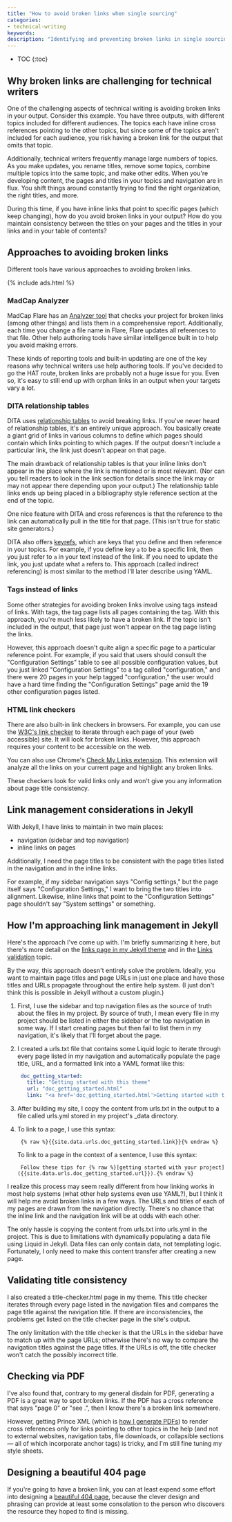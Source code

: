 ```yaml
---
title: "How to avoid broken links when single sourcing"
categories:
- technical-writing
keywords:
description: "Identifying and preventing broken links in single sourcing scenarios is a challenge with almost every tool and platform in tech comm. It is especially challenging with static site generators. I'm trying to implement some validity checkers with my Jekyll project to make sure I don't end up with dead or orphan links."
---
```


* TOC
{:toc}

## Why broken links are challenging for technical writers
One of the challenging aspects of technical writing is avoiding broken links in your output. Consider this example. You have three outputs, with different topics included for different audiences. The topics each have inline cross references pointing to the other topics, but since some of the topics aren't included for each audience, you risk having a broken link for the output that omits that topic.

Additionally, technical writers frequently manage large numbers of topics. As you make updates, you rename titles, remove some topics, combine multiple topics into the same topic, and make other edits. When you're developing content, the pages and titles in your topics and navigation are in flux. You shift things around constantly trying to find the right organization, the right titles, and more.

During this time, if you have inline links that point to specific pages (which keep changing), how do you avoid broken links in your output? How do you maintain consistency between the titles on your pages and the titles in your links and in your table of contents?

## Approaches to avoiding broken links

Different tools have various approaches to avoiding broken links.

{% include ads.html %}

### MadCap Analyzer
MadCap Flare has an [Analyzer tool](http://www.madcapsoftware.com/products/analyzer/) that checks your project for broken links (among other things) and lists them in a comprehensive report. Additionally, each time you change a file name in Flare, Flare updates all references to that file. Other help authoring tools have similar intelligence built in to help you avoid making errors.

These kinds of reporting tools and built-in updating are one of the key reasons why technical writers use help authoring tools. If you've decided to go the HAT route, broken links are probably not a huge issue for you. Even so, it's easy to still end up with orphan links in an output when your targets vary a lot.

### DITA relationship tables
DITA uses [relationship tables](/relationship_tables/) to avoid breaking links. If you've never heard of relationship tables, it's an entirely unique approach. You basically create a giant grid of links in various columns to define which pages should contain which links pointing to which pages. If the output doesn't include a particular link, the link just doesn't appear on that page.

The main drawback of relationship tables is that your inline links don't appear in the place where the link is mentioned or is most relevant. (Nor can you tell readers to look in the link section for details since the link may or may not appear there depending upon your output.) The relationship table links ends up being placed in a bibliography style reference section at the end of the topic.

One nice feature with DITA and cross references is that the reference to the link can automatically pull in the title for that page. (This isn't true for static site generators.)

DITA also offers [keyrefs](/keyref_links/), which are keys that you define and then reference in your topics. For example, if you define key `a` to be a specific link, then you just refer to `a`  in your text instead of the link. If you need to update the link, you just update what `a` refers to. This approach (called indirect referencing) is most similar to the method I'll later describe using YAML.

### Tags instead of links
Some other strategies for avoiding broken links involve using tags instead of links. With tags, the tag page lists all pages containing the tag. With this approach, you're much less likely to have a broken link. If the topic isn't included in the output, that page just won't appear on the tag page listing the links.

However, this approach doesn't quite align a specific page to a particular reference point. For example, if you said that users should consult the "Configuration Settings" table to see all possible configuration values, but you just linked "Configuration Settings" to a tag called "configuration," and there were 20 pages in your help tagged "configuration," the user would have a hard time finding the "Configuration Settings" page amid the 19 other configuration pages listed.

### HTML link checkers
There are also built-in link checkers in browsers. For example, you can use the [W3C's link checker](https://validator.w3.org/checklink) to iterate through each page of your (web accessible) site. It will look for broken links. However, this approach requires your content to be accessible on the web.

You can also use Chrome's [Check My Links extension](https://chrome.google.com/webstore/detail/check-my-links/ojkcdipcgfaekbeaelaapakgnjflfglf?hl=en-GB). This extension will analyze all the links on your current page and highlight any broken links.

These checkers look for valid links only and won't give you any information about page title consistency.

## Link management considerations in Jekyll

With Jekyll, I have links to maintain in two main places:

* navigation (sidebar and top navigation)
* inline links on pages

Additionally, I need the page titles to be consistent with the page titles listed in the navigation and in the inline links.

For example, if my sidebar navigation says "Config settings," but the page itself says "Configuration Settings," I want to bring the two titles into alignment. Likewise, inline links that point to the "Configuration Settings" page shouldn't say "System settings" or something.

## How I'm approaching link management in Jekyll

Here's the approach I've come up with. I'm briefly summarizing it here, but there's more detail on the [links page in my Jekyll theme](/documentation-theme-jekyll/doc_hyperlinks.html) and in the [Links validation](/documentation-theme-jekyll/doc_link_validation.html) topic.

By the way, this approach doesn't entirely solve the problem. Ideally, you want to maintain page titles and page URLs in just one place and have those titles and URLs propagate throughout the entire help system. (I just don't think this is possible in Jekyll without a custom plugin.)

1. First, I use the sidebar and top navigation files as the source of truth about the files in my project. By source of truth, I mean every file in my project should be listed in either the sidebar or the top navigation in some way. If I start creating pages but then fail to list them in my navigation, it's likely that I'll forget about the page.
2. I created a urls.txt file that contains some Liquid logic to iterate through every page listed in my navigation and automatically populate the page title, URL, and a formatted link into a YAML format like this:

   ```yaml
	doc_getting_started:
	  title: "Getting started with this theme"
	  url: "doc_getting_started.html"
	  link: "<a href='doc_getting_started.html'>Getting started with this theme</a>"
   ```

3. After building my site, I copy the content from urls.txt in the output to a file called urls.yml stored in my project's \_data directory.
4. To link to a page, I use this syntax:

   ```liquid
	{% raw %}{{site.data.urls.doc_getting_started.link}}{% endraw %}
   ```

	To link to a page in the context of a sentence, I use this syntax:

   ```liquid
	Follow these tips for {% raw %}[getting started with your project]({{site.data.urls.doc_getting_started.url}}).{% endraw %}
   ```

I realize this process may seem really different from how linking works in most help systems (what other help systems even use YAML?), but I think it will help me avoid broken links in a few ways. The URLs and titles of each of my pages are drawn from the navigation directly. There's no chance that the inline link and the navigation link will be at odds with each other.

The only hassle is copying the content from urls.txt into urls.yml in the project. This is due to limitations with dynamically populating a data file using Liquid in Jekyll. Data files can only contain data, not templating logic. Fortunately, I only need to make this content transfer after creating a new page.

## Validating title consistency
I also created a title-checker.html page in my theme. This title checker iterates through every page listed in the navigation files and compares the page title against the navigation title. If there are inconsistencies, the problems get listed on the title checker page in the site's output.

The only limitation with the title checker is that the URLs in the sidebar have to match up with the page URLs; otherwise there's no way to compare the navigation titles against the page titles. If the URLs is off, the title checker won't catch the possibly incorrect title.

## Checking via PDF

I've also found that, contrary to my general disdain for PDF, generating a PDF is a great way to spot broken links. If the PDF has a cross reference that says "page 0" or "see .", then I know there's a broken link somewhere.

However, getting Prince XML (which is [how I generate PDFs](/documentation-theme-jekyll/doc_generating_pdfs.html)) to render cross references only for links pointing to other topics in the help (and not to external websites, navigation tabs, file downloads, or collapsible sections &mdash; all of which incorporate anchor tags) is tricky, and I'm still fine tuning my style sheets.

## Designing a beautiful 404 page

If you're going to have a broken link, you can at least expend some effort into designing a [beautiful 404 page](http://www.illuminz.com/blog/404-page-designs/), because the clever design and phrasing can provide at least some consolation to the person who discovers the resource they hoped to find is missing.
